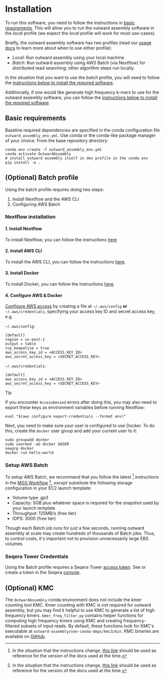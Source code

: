 # Installation

To run this software, you need to follow the instructions in [basic requirements](#basic-requirements). This will allow you to run the outward assembly software in the *local* profile (we expect the *local* profile will work for most use-cases).

Briefly, the outward assembly software has two profiles (read our [usage docs](./usage.md#profiles) to learn more about when to use either profile):
* *Local*: Run outward assembly using your local machine.
* *Batch*: Run outward assembly using AWS Batch (via Nextflow) for distributed read searching; other algorithm steps run locally.

In the situation that you want to use the *batch* profile, you will need to follow the [instructions below to install the required software](#optional-batch-profile).

Additionally, if one would like generate high frequency k-mers to use for the outward assembly software, you can follow the [instructions below to install the required software](#optional-kmc).

## Basic requirements

Baseline required dependencies are specified in the conda configuration file `outward_assembly_env.yml`. Use conda or the conda-like package manager of your choice. From the base repository directory: 

```
conda env create -f outward_assembly_env.yml
conda activate OutwardAssembly
# install outward assembly itself in dev profile in the conda env
pip install -e .
```

## (Optional) Batch profile

Using the batch profile requires doing two steps:

1. Install Nextflow and the AWS CLI
2. Configuring AWS Batch

### Nextflow installation

#### 1. Install Nextflow 
To install Nextflow, you can follow the instructions [here](https://www.nextflow.io/docs/latest/getstarted.html)

#### 2. Install AWS CLI
To install the AWS CLI, you can follow the instructions [here](https://docs.aws.amazon.com/cli/latest/userguide/getting-started-install.html).

#### 3. Install Docker
To install Docker, you can follow the instructions [here](https://docs.docker.com/engine/install/).

#### 4. Configure AWS & Docker

[Configure AWS access](https://www.nextflow.io/docs/latest/aws.html) by creating a file at `~/.aws/config` **or** `~/.aws/credentials`, specifying your access key ID and secret access key, e.g.

`~/.aws/config`:
```
[default]
region = us-east-1
output = table
tcp_keepalive = true
aws_access_key_id = <ACCESS_KEY_ID>
aws_secret_access_key = <SECRET_ACCESS_KEY>
```

`~/.aws/credentials`:
```
[default]
aws_access_key_id = <ACCESS_KEY_ID>
aws_secret_access_key = <SECRET_ACCESS_KEY>
```

> [!TIP]
> If you encounter `AccessDenied` errors after doing this, you may also need to export these keys as environment variables before running Nextflow:
>
> ```
> eval "$(aws configure export-credentials --format env)"
> ```

Next, you need to make sure your user is configured to use Docker. To do this, create the `docker` user group and add your current user to it:

```
sudo groupadd docker
sudo usermod -aG docker $USER
newgrp docker
docker run hello-world
```

### Setup AWS Batch

To setup AWS Batch, we recommend that you follow the latest [^1] instructions in the [MGS Workflow](https://github.com/naobservatory/mgs-workflow/blob/master/docs/batch.md) [^1], _except_ substitute the following storage configuration in your EC2 launch template:
* Volume type: gp3
* Capacity: 5GB plus whatever space is required for the snapshot used by your launch template
* Throughput: 125MB/s (free tier)
* IOPS: 3000 (free tier)

Though each Batch job runs for just a few seconds, running outward assembly at scale may create hundreds of thousands of Batch jobs. Thus, to control costs, it's important not to provision unnecessarily large EBS volumes. 

[^1]: In the situation that the instructions change, [this link](https://github.com/naobservatory/mgs-workflow/blob/9fe05a5ca9ce7cbc886927788f22c71ff9f26443/docs/batch.md) should be used as reference for the version of the docs used at the time.

### Seqera Tower Credentials
Using the Batch profile requires a Seqera Tower [access token](https://docs.seqera.io/platform-cloud/api/overview). See or create a token in the Seqera [console](https://cloud.seqera.io/tokens).

## (Optional) KMC

The `OutwardAssembly` conda environment does not include the kmer counting tool KMC. Kmer counting with KMC is not required for outward assembly, but you may find it helpful to use KMC to generate a list of high frequency kmers. `kmer_freq_filter.py` contains helper functions for computing high frequency kmers using KMC and creating frequency-filtered subsets of input reads. By default, these functions look for KMC's executable at `outward-assembly/non-conda-deps/kmc3/bin`. KMC binaries are available on [GitHub](https://github.com/refresh-bio/KMC/releases). 
